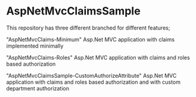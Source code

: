 # AspNetMvcClaimsSample

This repository has three different branched for different features;

"AspNetMvcClaims-Minimum" 
Asp.Net MVC application with claims implemented minimally

"AspNetMvcClaims-Roles"
Asp.Net MVC application with claims and roles based authorization

"AspNetMvcClaimsSample-CustomAuthorizeAttribute"
Asp.Net MVC application with claims and roles based authorization and with custom department authorization

